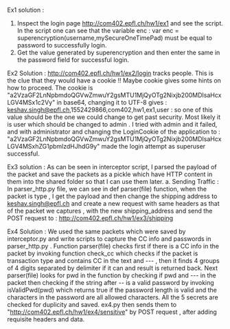 Ex1 solution : 
1. Inspect the login page http://com402.epfl.ch/hw1/ex1 and see the script. In the script one can see that the variable enc :  var enc = superencryption(username,mySecureOneTimePad) must be equal to password to successfully login. 
2. Get the value generated by superencryption and then enter the same in the password field for successful login. 

Ex2 Solution : 
http://com402.epfl.ch/hw1/ex2/login tracks people. This is the clue that they would have a cookie !! Maybe cookie gives some hints on how to proceed. The cookie is "a2VzaGF2LnNpbmdoQGVwZmwuY2gsMTU1MjQyOTg2Nixjb200MDIsaHcxLGV4MSx1c2Vy" in base64, changing it to UTF-8 gives : keshav.singh@epfl.ch,1552429866,com402,hw1,ex1,user : so one of this value should be the one we could change to get past security. Most likely it is user which should be changed to admin . I tried with admin and it failed, and with administrator and changing the LoginCookie of the application to : "a2VzaGF2LnNpbmdoQGVwZmwuY2gsMTU1MjQyOTg2Nixjb200MDIsaHcxLGV4MSxhZG1pbmlzdHJhdG9y" made the login attempt as superuser successful. 

Ex3 solution : 
As can be seen in interceptor script, I parsed the payload of the packet and save the packets as a pickle which have HTTP content in them into the shared folder so that I can use them later. 
a. Sending Traffic : In parser_http.py file, we can see in def parser(file)  function, when the packet is type , I get the payload and then change the shipping address to keshav.singh@epfl.ch and create a new request with same headers as that of the packet we captures , with the new shipping_address and send the POST request to : http://com402.epfl.ch/hw1/ex3/shipping

Ex4 Solution : 
We used the same packets which were saved by interceptor.py and write scripts to capture the CC info and passwords in parser_http.py . Function parser(file) checks first if there is a CC info in the packet by invoking function check_cc which checks if the packet is transaction type and contains CC in the text and --- , then it finds 4 groups of 4 digits separated by delimiter if it can and result is returned back. Next parser(file) looks for pwd in the function by checking if pwd and --- in the packet then checking if the string after -- is a valid password by invoking isValidPwd(pwd) which returns true if the password length is valid and the characters in the password are all allowed characters. All the 5 secrets are checked for duplicity and saved. ex4.py then sends them to "http://com402.epfl.ch/hw1/ex4/sensitive" by POST request , after adding requisite headers and data. 





